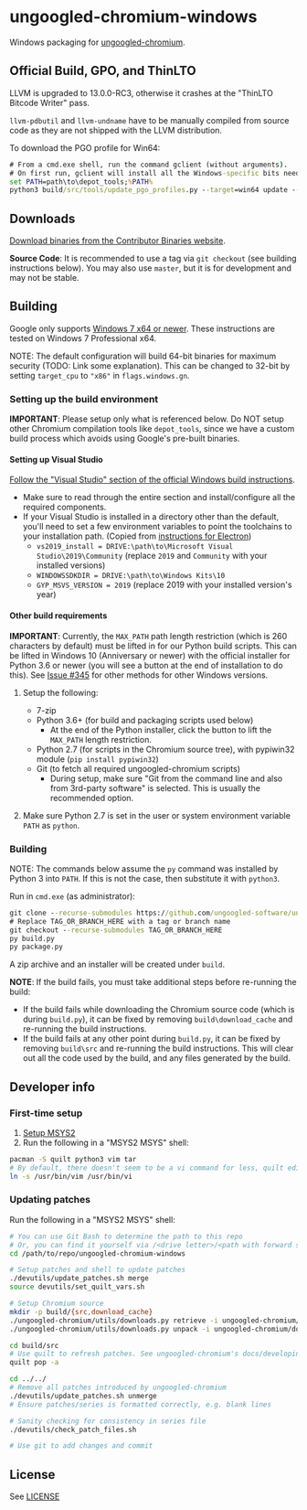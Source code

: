# ungoogled-chromium-windows

Windows packaging for [ungoogled-chromium](//github.com/Eloston/ungoogled-chromium).

## Official Build, GPO, and ThinLTO

LLVM is upgraded to 13.0.0-RC3, otherwise it crashes at the "ThinLTO Bitcode Writer" pass. 

`llvm-pdbutil` and `llvm-undname` have to be manually compiled from source code as they are not shipped with the LLVM distribution. 

To download the PGO profile for Win64:

```cmd
# From a cmd.exe shell, run the command gclient (without arguments).
# On first run, gclient will install all the Windows-specific bits needed to work with the code, including msysgit and python.
set PATH=path\to\depot_tools;%PATH%
python3 build/src/tools/update_pgo_profiles.py --target=win64 update --gs-url-base=chromium-optimization-profiles/pgo_profiles
```

## Downloads

[Download binaries from the Contributor Binaries website](//ungoogled-software.github.io/ungoogled-chromium-binaries/).

**Source Code**: It is recommended to use a tag via `git checkout` (see building instructions below). You may also use `master`, but it is for development and may not be stable.

## Building

Google only supports [Windows 7 x64 or newer](https://chromium.googlesource.com/chromium/src/+/refs/tags/89.0.4389.82/docs/windows_build_instructions.md#system-requirements). These instructions are tested on Windows 7 Professional x64.

NOTE: The default configuration will build 64-bit binaries for maximum security (TODO: Link some explanation). This can be changed to 32-bit by setting `target_cpu` to `"x86"` in `flags.windows.gn`.

### Setting up the build environment

**IMPORTANT**: Please setup only what is referenced below. Do NOT setup other Chromium compilation tools like `depot_tools`, since we have a custom build process which avoids using Google's pre-built binaries.

#### Setting up Visual Studio

[Follow the "Visual Studio" section of the official Windows build instructions](https://chromium.googlesource.com/chromium/src/+/refs/tags/89.0.4389.82/docs/windows_build_instructions.md#visual-studio).

* Make sure to read through the entire section and install/configure all the required components.
* If your Visual Studio is installed in a directory other than the default, you'll need to set a few environment variables to point the toolchains to your installation path. (Copied from [instructions for Electron](https://electronjs.org/docs/development/build-instructions-windows))
	* `vs2019_install = DRIVE:\path\to\Microsoft Visual Studio\2019\Community` (replace `2019` and `Community` with your installed versions)
	* `WINDOWSSDKDIR = DRIVE:\path\to\Windows Kits\10`
	* `GYP_MSVS_VERSION = 2019` (replace 2019 with your installed version's year)


#### Other build requirements

**IMPORTANT**: Currently, the `MAX_PATH` path length restriction (which is 260 characters by default) must be lifted in for our Python build scripts. This can be lifted in Windows 10 (Anniversary or newer) with the official installer for Python 3.6 or newer (you will see a button at the end of installation to do this). See [Issue #345](https://github.com/Eloston/ungoogled-chromium/issues/345) for other methods for other Windows versions.

1. Setup the following:

    * 7-zip
    * Python 3.6+ (for build and packaging scripts used below)
	    * At the end of the Python installer, click the button to lift the `MAX_PATH` length restriction.
    * Python 2.7 (for scripts in the Chromium source tree), with pypiwin32 module (`pip install pypiwin32`)
    * Git (to fetch all required ungoogled-chromium scripts)
        * During setup, make sure "Git from the command line and also from 3rd-party software" is selected. This is usually the recommended option.

2. Make sure Python 2.7 is set in the user or system environment variable `PATH` as `python`.

### Building

NOTE: The commands below assume the `py` command was installed by Python 3 into `PATH`. If this is not the case, then substitute it with `python3`.

Run in `cmd.exe` (as administrator):

```cmd
git clone --recurse-submodules https://github.com/ungoogled-software/ungoogled-chromium-windows.git
# Replace TAG_OR_BRANCH_HERE with a tag or branch name
git checkout --recurse-submodules TAG_OR_BRANCH_HERE
py build.py
py package.py
```

A zip archive and an installer will be created under `build`.

**NOTE**: If the build fails, you must take additional steps before re-running the build:

* If the build fails while downloading the Chromium source code (which is during `build.py`), it can be fixed by removing `build\download_cache` and re-running the build instructions.
* If the build fails at any other point during `build.py`, it can be fixed by removing `build\src` and re-running the build instructions. This will clear out all the code used by the build, and any files generated by the build.

## Developer info

### First-time setup

1. [Setup MSYS2](http://www.msys2.org/)
2. Run the following in a "MSYS2 MSYS" shell:

```sh
pacman -S quilt python3 vim tar
# By default, there doesn't seem to be a vi command for less, quilt edit, etc.
ln -s /usr/bin/vim /usr/bin/vi
```
### Updating patches

Run the following in a "MSYS2 MSYS" shell:

```sh
# You can use Git Bash to determine the path to this repo
# Or, you can find it yourself via /<drive letter>/<path with forward slashes>
cd /path/to/repo/ungoogled-chromium-windows

# Setup patches and shell to update patches
./devutils/update_patches.sh merge
source devutils/set_quilt_vars.sh

# Setup Chromium source
mkdir -p build/{src,download_cache}
./ungoogled-chromium/utils/downloads.py retrieve -i ungoogled-chromium/downloads.ini -c build/download_cache
./ungoogled-chromium/utils/downloads.py unpack -i ungoogled-chromium/downloads.ini -c build/download_cache build/src

cd build/src
# Use quilt to refresh patches. See ungoogled-chromium's docs/developing.md section "Updating patches" for more details
quilt pop -a

cd ../../
# Remove all patches introduced by ungoogled-chromium
./devutils/update_patches.sh unmerge
# Ensure patches/series is formatted correctly, e.g. blank lines

# Sanity checking for consistency in series file
./devutils/check_patch_files.sh

# Use git to add changes and commit
```

## License

See [LICENSE](LICENSE)
